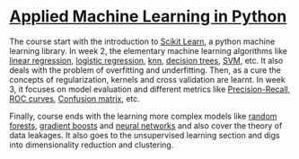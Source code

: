 # [Applied Machine Learning in Python](https://www.coursera.org/learn/python-machine-learning)

The course start with the introduction to [Scikit Learn](https://scikit-learn.org/), a python machine learning library. In week 2, the elementary machine learning algorithms like [linear regression](https://en.wikipedia.org/wiki/Linear_regression), [logistic regression](https://en.wikipedia.org/wiki/Logistic_regression), [knn](https://en.wikipedia.org/wiki/K-nearest_neighbors_algorithm), [decision trees](https://en.wikipedia.org/wiki/Decision_tree), [SVM](https://en.wikipedia.org/wiki/Support-vector_machine), etc. It also deals with the problem of overfitting and underfitting. Then, as a cure the concepts of regularization, kernels and cross validation are learnt. In week 3, it focuses on model evaluation and different metrics like [Precision-Recall](https://en.wikipedia.org/wiki/Precision_and_recall), [ROC curves](https://en.wikipedia.org/wiki/Receiver_operating_characteristic), [Confusion matrix](https://www.dataschool.io/simple-guide-to-confusion-matrix-terminology/), etc.

Finally, course ends with the learning more complex models like [random forests](https://towardsdatascience.com/the-random-forest-algorithm-d457d499ffcd), [gradient boosts](https://medium.com/mlreview/gradient-boosting-from-scratch-1e317ae4587d) and [neural networks](https://www.doc.ic.ac.uk/~nd/surprise_96/journal/vol4/cs11/report.html) and also cover the theory of data leakages. It also goes to the unsupervised learning section and digs into dimensionality reduction and clustering.
